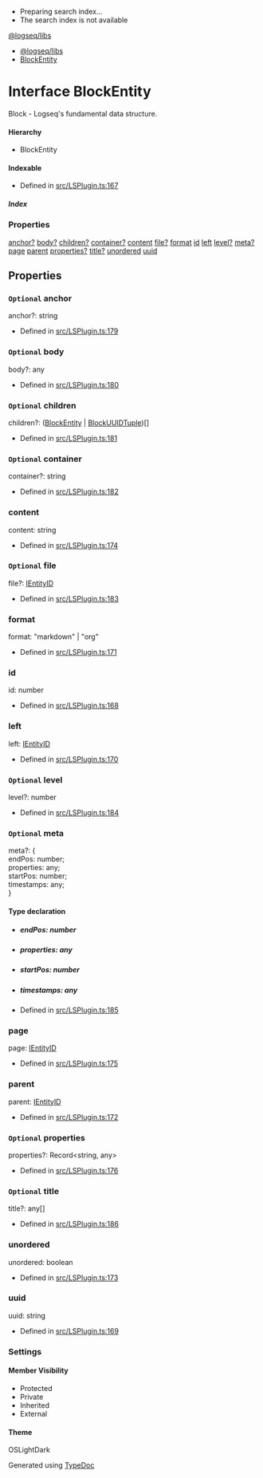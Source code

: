   * Preparing search index...
  * The search index is not available

[@logseq/libs]()

  * [@logseq/libs](../modules.html)
  * [BlockEntity](BlockEntity.html)



# Interface BlockEntity

Block - Logseq's fundamental data structure.

#### Hierarchy

  * BlockEntity



#### Indexable

[key: string]: any

  * Defined in [src/LSPlugin.ts:167](https://github.com/logseq/logseq/blob/ac1b53544/libs/src/LSPlugin.ts#L167)



#####  Index

### Properties

[anchor?](BlockEntity.html#anchor) [body?](BlockEntity.html#body) [children?](BlockEntity.html#children) [container?](BlockEntity.html#container) [content](BlockEntity.html#content) [file?](BlockEntity.html#file) [format](BlockEntity.html#format) [id](BlockEntity.html#id) [left](BlockEntity.html#left) [level?](BlockEntity.html#level) [meta?](BlockEntity.html#meta) [page](BlockEntity.html#page) [parent](BlockEntity.html#parent) [properties?](BlockEntity.html#properties-1) [title?](BlockEntity.html#title) [unordered](BlockEntity.html#unordered) [uuid](BlockEntity.html#uuid)

## Properties

### `Optional` anchor

anchor?: string

  * Defined in [src/LSPlugin.ts:179](https://github.com/logseq/logseq/blob/ac1b53544/libs/src/LSPlugin.ts#L179)



### `Optional` body

body?: any

  * Defined in [src/LSPlugin.ts:180](https://github.com/logseq/logseq/blob/ac1b53544/libs/src/LSPlugin.ts#L180)



### `Optional` children

children?: ([BlockEntity](BlockEntity.html) | [BlockUUIDTuple](../types/BlockUUIDTuple.html))[]

  * Defined in [src/LSPlugin.ts:181](https://github.com/logseq/logseq/blob/ac1b53544/libs/src/LSPlugin.ts#L181)



### `Optional` container

container?: string

  * Defined in [src/LSPlugin.ts:182](https://github.com/logseq/logseq/blob/ac1b53544/libs/src/LSPlugin.ts#L182)



### content

content: string

  * Defined in [src/LSPlugin.ts:174](https://github.com/logseq/logseq/blob/ac1b53544/libs/src/LSPlugin.ts#L174)



### `Optional` file

file?: [IEntityID](../types/IEntityID.html)

  * Defined in [src/LSPlugin.ts:183](https://github.com/logseq/logseq/blob/ac1b53544/libs/src/LSPlugin.ts#L183)



### format

format: "markdown" | "org"

  * Defined in [src/LSPlugin.ts:171](https://github.com/logseq/logseq/blob/ac1b53544/libs/src/LSPlugin.ts#L171)



### id

id: number

  * Defined in [src/LSPlugin.ts:168](https://github.com/logseq/logseq/blob/ac1b53544/libs/src/LSPlugin.ts#L168)



### left

left: [IEntityID](../types/IEntityID.html)

  * Defined in [src/LSPlugin.ts:170](https://github.com/logseq/logseq/blob/ac1b53544/libs/src/LSPlugin.ts#L170)



### `Optional` level

level?: number

  * Defined in [src/LSPlugin.ts:184](https://github.com/logseq/logseq/blob/ac1b53544/libs/src/LSPlugin.ts#L184)



### `Optional` meta

meta?: {   
endPos: number;   
properties: any;   
startPos: number;   
timestamps: any;   
}

#### Type declaration

  * ##### endPos: number

  * ##### properties: any

  * ##### startPos: number

  * ##### timestamps: any




  * Defined in [src/LSPlugin.ts:185](https://github.com/logseq/logseq/blob/ac1b53544/libs/src/LSPlugin.ts#L185)



### page

page: [IEntityID](../types/IEntityID.html)

  * Defined in [src/LSPlugin.ts:175](https://github.com/logseq/logseq/blob/ac1b53544/libs/src/LSPlugin.ts#L175)



### parent

parent: [IEntityID](../types/IEntityID.html)

  * Defined in [src/LSPlugin.ts:172](https://github.com/logseq/logseq/blob/ac1b53544/libs/src/LSPlugin.ts#L172)



### `Optional` properties

properties?: Record<string, any>

  * Defined in [src/LSPlugin.ts:176](https://github.com/logseq/logseq/blob/ac1b53544/libs/src/LSPlugin.ts#L176)



### `Optional` title

title?: any[]

  * Defined in [src/LSPlugin.ts:186](https://github.com/logseq/logseq/blob/ac1b53544/libs/src/LSPlugin.ts#L186)



### unordered

unordered: boolean

  * Defined in [src/LSPlugin.ts:173](https://github.com/logseq/logseq/blob/ac1b53544/libs/src/LSPlugin.ts#L173)



### uuid

uuid: string

  * Defined in [src/LSPlugin.ts:169](https://github.com/logseq/logseq/blob/ac1b53544/libs/src/LSPlugin.ts#L169)



###  Settings

#### Member Visibility

  * Protected
  * Private
  * Inherited
  * External



#### Theme

OSLightDark

Generated using [TypeDoc](https://typedoc.org/)
